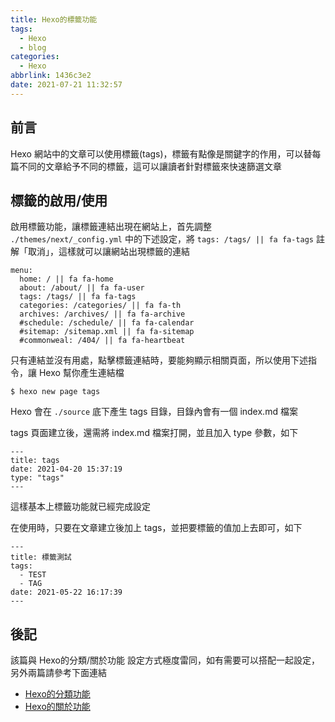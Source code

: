 ```yaml
---
title: Hexo的標籤功能
tags:
  - Hexo
  - blog
categories:
  - Hexo
abbrlink: 1436c3e2
date: 2021-07-21 11:32:57
---
```


## 前言

Hexo 網站中的文章可以使用標籤(tags)，標籤有點像是關鍵字的作用，可以替每篇不同的文章給予不同的標籤，這可以讓讀者針對標籤來快速篩選文章

<!--more-->

## 標籤的啟用/使用

啟用標籤功能，讓標籤連結出現在網站上，首先調整 `./themes/next/_config.yml` 中的下述設定，將 `tags: /tags/ || fa fa-tags` 註解「取消」，這樣就可以讓網站出現標籤的連結

```
menu:
  home: / || fa fa-home
  about: /about/ || fa fa-user
  tags: /tags/ || fa fa-tags
  categories: /categories/ || fa fa-th
  archives: /archives/ || fa fa-archive
  #schedule: /schedule/ || fa fa-calendar
  #sitemap: /sitemap.xml || fa fa-sitemap
  #commonweal: /404/ || fa fa-heartbeat
```

只有連結並沒有用處，點擊標籤連結時，要能夠顯示相關頁面，所以使用下述指令，讓 Hexo 幫你產生連結檔

```
$ hexo new page tags
```

Hexo 會在 `./source` 底下產生 tags 目錄，目錄內會有一個 index.md 檔案

tags 頁面建立後，還需將 index.md 檔案打開，並且加入 type 參數，如下

```
---
title: tags
date: 2021-04-20 15:37:19
type: "tags"
---
```

這樣基本上標籤功能就已經完成設定

在使用時，只要在文章建立後加上 tags，並把要標籤的值加上去即可，如下

```
---
title: 標籤測試
tags:
  - TEST
  - TAG
date: 2021-05-22 16:17:39
---
```

## 後記

該篇與 Hexo的分類/關於功能 設定方式極度雷同，如有需要可以搭配一起設定，另外兩篇請參考下面連結

- [Hexo的分類功能](https://blog.tonyjhang.tk/2021/07/23/Hexo%E7%9A%84%E5%88%86%E9%A1%9E%E5%8A%9F%E8%83%BD/)
- [Hexo的關於功能](https://blog.tonyjhang.tk/2021/07/26/Hexo%E7%9A%84%E9%97%9C%E6%96%BC%E5%8A%9F%E8%83%BD/)
